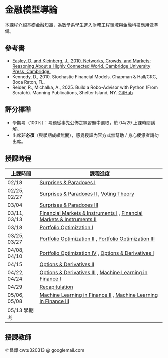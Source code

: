 # 金融模型導論 

本課程介紹基礎金融知識，為數學系學生進入財務工程領域與金融科技應用做準備。

## 參考書

- [Easley, D. and Kleinberg, J., 2010. Networks, Crowds, and Markets: Reasoning About a Highly Connected World. Cambridge University Press, Cambridge.](https://www.cs.cornell.edu/home/kleinber/networks-book/)
- Kennedy, D., 2010. Stochastic Financial Models. Chapman & Hall/CRC, Boca Raton, FL.
- Reider, R., Michalka, A., 2025. Build a Robo-Advisor with Python (From Scratch). Manning Publications, Shelter Island, NY. [GitHub](https://github.com/robreider/robo-advisor-with-python)

## 評分標準

- 學期考（100%）：考題從事先公佈之練習題中選取，於 04/29 上課時間講解。
- 出席**非必須**（與學期成績無關），感覺授課內容方式無幫助 / 身心疲憊者請勿出席。

## 授課時程

| 上課時間            | 課程進度                        |
|---------------------|---------------------------------|
| 02/18               | <a href="https://github.com/chang-ye-tu/fin/blob/master/note/note01.pdf">Surprises & Paradoxes I</a> |
| 02/25, 02/27        | <a href="https://github.com/chang-ye-tu/fin/blob/master/note/note02.pdf">Surprises & Paradoxes II</a> ,&nbsp;<a href="https://github.com/chang-ye-tu/fin/blob/master/note/note03.pdf">Voting Theory</a> |
| 03/04               | <a href="https://github.com/chang-ye-tu/fin/blob/master/note/note04.pdf">Surprises & Paradoxes III</a> |
| 03/11, 03/13        | <a href="https://github.com/chang-ye-tu/fin/blob/master/note/note05.pdf">Financial Markets & Instruments I</a> ,&nbsp;<a href="https://github.com/chang-ye-tu/fin/blob/master/note/note06.pdf">Financial Markets & Instruments II</a> | 
| 03/18               | <a href="https://github.com/chang-ye-tu/fin/blob/master/note/note07.pdf">Portfolio Optimization I</a> |
| 03/25, 03/27        | <a href="https://github.com/chang-ye-tu/fin/blob/master/note/note08.pdf">Portfolio Optimization II</a> ,&nbsp;<a href="https://github.com/chang-ye-tu/fin/blob/master/note/note09.pdf">Portfolio Optimization III</a> |
| 04/08, 04/10        | <a href="https://github.com/chang-ye-tu/fin/blob/master/note/note10.pdf">Portfolio Optimization IV</a> ,&nbsp;<a href="https://github.com/chang-ye-tu/fin/blob/master/note/note11.pdf">Options & Derivatives I</a> |
| 04/15               | <a href="https://github.com/chang-ye-tu/fin/blob/master/note/note12.pdf">Options & Derivatives II</a> |
| 04/22, 04/24        | <a href="https://github.com/chang-ye-tu/fin/blob/master/note/note13.pdf">Options & Derivatives III</a> ,&nbsp;<a href="https://github.com/chang-ye-tu/fin/blob/master/note/note14.pdf">Machine Learning in Finance I</a> |
| 04/29               | <a href="https://github.com/chang-ye-tu/fin/blob/master/note/note15.pdf">Recapitulation</a> |
| 05/06, 05/08        | <a href="https://github.com/chang-ye-tu/fin/blob/master/note/note16.pdf">Machine Learning in Finance II</a> ,&nbsp;<a href="https://github.com/chang-ye-tu/fin/blob/master/note/note17.pdf">Machine Learning in Finance III</a> |
| 05/13 學期考        |                                 |

## 授課教師

杜昌燁 cwtu320313 @ googlemail.com

<!---

Financial Markets and Instruments
Introduction to Dynamic Programming + Reinforcement Learning
Introduction to Convex Programming + CVXPY
Mean-Variance Portfolio Optimization
Black-Litterman Model
Risk Parity & Risk Budgeting

本課程介紹金融與保險學門的基礎知識，為數學系學生自學通過專業財金證照考試（如 ASA, CERA, FSA, FRM 等）與現代科技金融應用做準備。

- Illuminating, refreshing, useful content; Not too mathematical and theoretical
- With solved examples, problems and detailed solutions
- With lecture slides
- open source / latex / books / slides

- book content 
- easiness
- problems and solutions
- lecture slides
- open source

- Gilli, M., Maringer, D., Schumann, D., 2019. Numerical Methods and Optimization in Finance. 2nd ed., Academic Press, London.
- [Dixon, M. F., Halperin, I., Bilokon, P., 2020. Machine Learning in Finance: From Theory to Practice. Springer Nature.]( https://link.springer.com/book/10.1007/978-3-030-41068-1 )
- [Palomar, D. P., 2025. Portfolio Optimization: Theory and Application. Cambridge University Press, Cambridge.](https://portfoliooptimizationbook.com/)
- Arguin, L.-P., 2022. A First Course in Stochastic Calculus. AMS, Providence, RI.
- Björk, T., 2020. Arbitrage Theory in Continuous Time. 4th ed., Oxford University Press, Oxford.
- Körner, T. W., 2008. Naive Decision Making: Mathematics Applied to the Social World. Cambridge University Press, Cambridge.
- Gura, E. Y., Maschler, M., 2008. Insights into Game Theory: An Alternative Mathematical Experience. Cambridge University Press, Cambridge.
- Hull, J. C., 2022. Options, Futures and Other Derivatives. 11th ed., Pearson, Boston.
- Privault, N., 2022. Stochastic Finance: An Introduction with Market Examples. 2nd ed., Chapman & Hall/CRC, Boca Raton, FL.
- Dickson, C. M. D., Hardy, M. R., Waters, H. R., 2020. Actuarial Mathematics for Life Contingent Risks. 3rd ed., Cambridge University Press, Cambridge.
- 徐高，2018。金融經濟學二十五講，中國人民大學出版社。
- Brandimarte, P., 2018. An Introduction to Financial Markets: A Quantitative Approach. Wiley, Hoboken, NJ. &nbsp; [Solutions Manual.](https://staff.polito.it/paolo.brandimarte/FM_Solutions.pdf)
- [Lengwiler, Y., 2004. Microfoundations of Financial Economics: An Introduction to General Equilibrium Asset Pricing. Princeton University Press, Princeton, N.J.](https://microfoundations.org/wp-content/uploads/2020/12/Lengwiler-Microfoundations.pdf)
- [Saari, D. G., 2019. Mathematics of Finance: An Intuitive Introduction. Springer Nature, Cham, Switzerland.](https://link.springer.com/book/10.1007/978-3-030-25443-8)
- [Chakrabarty, S. P., Kanaujiya, A., 2023. Mathematical Portfolio Theory and Analysis. Springer Nature, Cham, Switzerland.](https://link.springer.com/book/10.1007/978-981-19-8544-7)
- [Chan, H., Guo, Z.-Y., Lee, T., Li, X., 2024. Financial Mathematics, Derivatives and Structured Products. 2nd ed., Springer Nature, Singapore.](https://link.springer.com/book/10.1007/978-981-99-9534-9)
- [Hyndman, R. J., Athanasopoulos, G., 2021. Forecasting: Principles and Practice. 3rd ed., OTexts, Melbourne, Australia.](https://otexts.com/fpp3/) 
- Van der Wijst, N., 2013. Finance: A Quantitative Introduction. Cambridge University Press, Cambridge. 
- Wu, L.-X., 2025. Interest Rate Modeling: Theory and Practice. 3rd ed., Chapman & Hall/CRC, Boca Raton, FL.
- Roncalli, T., 2014. Introduction to Risk Parity and Budgeting. Chapman & Hall/CRC, Boca Raton, FL.
- Roncalli, T., 2020. Handbook of Financial Risk Management. Chapman & Hall/CRC, Boca Raton, FL.
- Chan, W.-S., Tse, Y.-K., 2022. Financial Mathematics for Actuaries. 3rd ed., World Scientific, Singapore.
- Brown, R. L., Lennox, W. S., 2015. Introduction to Ratemaking and Loss Reserving for Property and Casualty Insurance. 4th ed., ACTEX Publications, Winsted, Connecticut.
- Higham, D., 2004. An Introduction to Financial Option Valuation: Mathematics, Stochastics and Computation. Cambridge University Press, Cambridge.
- Lyuu, Y.-D., 2004. Financial Engineering and Computation: Principles, Mathematics, Algorithms. Cambridge University Press, Cambridge.
- Natenberg, S., 2014. Option Volatility and Pricing: Advanced Trading Strategies and Techniques. 2nd ed., McGraw-Hill, New York.
- McMillan, L. G., 2012. Options as a Strategic Investment. 5th ed., McGraw-Hill, New York.
- McNeil, A. J., Frey, R., Embrechts, P., 2015. Quantitative Risk Management: Concepts, Techniques and Tools. Revised edition, Princeton University Press, Princeton, NJ.

03/07: Chakrabarty S. P., Kanaujiya A. Mathematical Portfolio Theory and Analysis Chap. 5
03/09: St. Petersburg Paradox Revisited: Using expected utility theory, \sum_{k = 1}^\infty\frac{k}{2^k} = 2 proof; Allais Paradox; Prospect theory
03/14: Koerner: Horse Betting, Chit-Chat
03/21: Saari Chap. 1, Chit-Chat
03/23: Paradoxes, Chit-Chat
03/28, Kelly Criterion
04/06: Kennedy 1.3
04/11: Kennedy 1.3
04/18: Kennedy 1.3
04/20: Björk Ch2
04/25: Björk Ch2
05/02: Saari 
05/04: Saari
05/09: Braess / Spring Paradox 
Probability Review / Kennedy Appendix, Prob.

[Carlen E. A. Trace Inequalities and Quantum Entropy](http://www.ueltschi.org/AZschool/notes/EricCarlen.pdf?fbclid=IwY2xjawGqtNZleHRuA2FlbQIxMAABHTRAOSzx9gBCSkSLltrEVf2nTbEVlaEukQ8G7lDfl5wui3Whb7b8TxMh8A_aem_2sXzKFqTtv-zTknm0VjuDA)

# SOA Exams
以下列出 SOA 考試之資源。官方網頁之 syllabus 請詳閱，裡面列出詳細考試內容與適用教科書；有考古題集與其詳解之連結。

## Exam P
### 官方網頁
- [官方網頁：Studying for Probability (P) Exam](https://www.soa.org/education/exam-req/edu-exam-p-detail/study/)
- [May 2025 Syllabus with Learning Objectives/Outcomes and Readings](https://www.soa.org/48dc7b/globalassets/assets/files/edu/2025/spring/syllabi/2025-05-exam-p-syllabus.pdf)
- [Exam P Sample Questions](https://www.soa.org/globalassets/assets/Files/Edu/edu-exam-p-sample-quest.pdf)
- [Exam P Sample Solutions](https://www.soa.org/globalassets/assets/Files/Edu/edu-exam-p-sample-sol.pdf)

### 教科書
- Ross, S. M., 2019. A First Course in Probability. 10th ed., Pearson.
- Wackerly, D., Mendenhall III, W., Scheaffer, R., 2008. Mathematical Statistics with Applications. 7th ed., Thomson Brooks/Cole.
- Hogg, R. V., Tanis, E. A., and Zimmerman, D. L., 2020. Probability and Statistical Inference. 10th ed., Prentice Hall.

## Exam FM
### 官方網頁
- [官方網頁：Studying for Probability (P) Exam](https://www.soa.org/education/exam-req/edu-exam-fm-detail/study/)
- [April 2025 Syllabus with Learning Objectives/Outcomes and Readings](https://www.soa.org/4afbb2/globalassets/assets/files/edu/2025/spring/2025-04-exam-fm-syllabus.pdf)
- [Exam FM Sample Questions](https://www.soa.org/4a5549/globalassets/assets/files/edu/2018/2018-10-exam-fm-sample-questions.pdf)
- [Exam FM Sample Solutions](https://www.soa.org/4a5551/globalassets/assets/files/edu/2018/2018-10-exam-fm-sample-solutions.pdf)

### 教科書
- Vaaler, L. J. F., Harper, S. K., Daniel, J. W., 2019. Mathematical Interest Theory. 3rd ed., The Mathematical Association of America.
- Francis, J., Ruckman, C., 2022. Interest Theory – Financial Mathematics and Deterministic Valuation. 3rd ed., Actuarial Brew.
- Chan, Wai-Sum, and Tse, Yiu-Kuen, 2022. Financial Mathematics for Actuaries. 3rd ed., World Scientific Publishing.

# Books / Eminent Researchers / Papers
## Books
- Dickson, D. C. M., Hardy, M. R., Waters, H. R., 2020. Actuarial Mathematics for Life Contingent Risks. 3rd ed., Cambridge University Press, Cambridge, UK. 
- Hardy, M. R., 2003. Investment Guarantees: Modeling and Risk Management for Equity-Linked Life Insurance. John Wiley & Sons, Hoboken, NJ.
- Milevsky, M. A., 2006. The Calculus of Retirement Income. Cambridge University Press, New York.
- [Milevsky, M. A., 2020. Retirement Income Recipes in R: From Ruin Probabilities to Intelligent Drawdowns. Springer Nature Switzerland AG, Cham.](https://link.springer.com/book/10.1007/978-3-030-51434-1)
- [Chan, H., Guo, Z.-Y., Lee, T., Li, X., 2024. Financial Mathematics, Derivatives and Structured Products. 2nd ed., Springer Nature, Singapore.](https://link.springer.com/book/10.1007/978-981-99-9534-9)
- Leung, P., 2022. Actuarial Principles: Lifetables and Mortality Models. Academic Press, London.
- [Koller, M., 2011. Life Insurance Risk Management Essentials. Springer-Verlag, Berlin.](https://link.springer.com/book/10.1007/978-3-642-20721-1) 
- [Koller, M., 2012. Stochastic Models in Life Insurance. Springer-Verlag, Berlin.](https://link.springer.com/book/10.1007/978-3-642-28439-7)
- [Olivieri, A., Pitacco, E., 2015. Introduction to Insurance Mathematics: Technical and Financial Features of Risk Transfers. 2nd ed., Springer, Cham.](https://link.springer.com/book/10.1007/978-3-319-21377-4)
- [Pitacco, E., 2014. Health Insurance: Basic Actuarial Models. Springer, Cham.](https://link.springer.com/book/10.1007/978-3-319-12235-9)
- Pitacco, E., Denuit, M., Haberman, S., Olivieri, A., 2009. Modelling Longevity Dynamics for Pensions and Annuity Business. Oxford University Press, Oxford, UK.

## Eminent Researchers
Haberman S.
Pitacco E.
Milevsky M. A.
Hardy M. R.
Bauer D.
Kling A.
Russ J.
Bacinello A. R.
Millossovich P.

## Papers
- Bacinello, A. R., Millossovich, P., Olivieri, A., Pitacco, E., 2011. Variable Annuities: A Unifying Valuation Approach. Insurance: Mathematics and Economics (49), 285 -- 297.  

1. Risk in Perspective
1. Basic Concepts in Risk Management
1. Empirical Properties of Financial Data
1. Financial Time Series
1. Extreme Value Theory
1. Multivariate Models
1. Copulas and Dependence
1. Aggregate Risk
1. Market Risk
1. Credit Risk
1. Portfolio Credit Risk Management
1. Multivariate Time Series
1. Introduction to Counterparty Risk

| 上課時間            | 課程進度                        |
|---------------------|---------------------------------|
| 02/14               |                                 |
| 02/21, 02/23        |                                 |
| 03/07, 03/09        |                                 | 
| 03/14               |                                 |
| 03/21, 03/23        |                                 |
| 03/28               |                                 |
| &nbsp;&nbsp;&nbsp;&nbsp;&nbsp;&nbsp;&nbsp;&nbsp;&nbsp;&nbsp;&nbsp;04/06 |                                 |
| 04/11               |                                 |
| 04/18, 04/20        |                                 |
| 04/25               |                                 |
| 05/02, 05/04        |                                 |
| 05/09               |                                 |
| 05/16 學期考        |                                 |

-->
